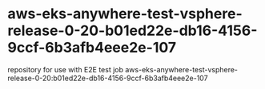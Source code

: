 # aws-eks-anywhere-test-vsphere-release-0-20-b01ed22e-db16-4156-9ccf-6b3afb4eee2e-107
repository for use with E2E test job aws-eks-anywhere-test-vsphere-release-0-20:b01ed22e-db16-4156-9ccf-6b3afb4eee2e-107
